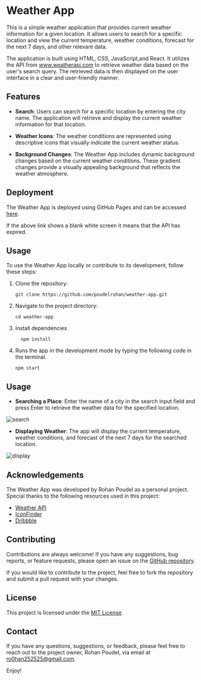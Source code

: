 # Weather App

This is a simple weather application that provides current weather information for a given location. It allows users to search for a specific location and view the current temperature, weather conditions, forecast for the next 7 days, and other relevant data.

The application is built using HTML, CSS, JavaScript,and React. It utilizes the API from www.weatherapi.com to retrieve weather data based on the user's search query. The retrieved data is then displayed on the user interface in a clear and user-friendly manner.

## Features

- **Search**: Users can search for a specific location by entering the city name. The application will retrieve and display the current weather information for that location.

- **Weather Icons**: The weather conditions are represented using descriptive icons that visually indicate the current weather status.

-  **Background Changes**: The Weather App includes dynamic background changes based on the current weather conditions. These gradient changes provide a visually appealing background that reflects the weather atmosphere.

## Deployment

The Weather App is deployed using GitHub Pages and can be accessed [here](https://poudelrohan.github.io/weather-app/).

If the above link shows a blank white screen it means that the API has expired.

## Usage

To use the Weather App locally or contribute to its development, follow these steps:

1. Clone the repository:

   ```shell
   git clone https://github.com/poudelrohan/weather-app.git
   ```

2. Navigate to the project directory:
   ```shell
   cd weather-app
   ```
3. Install dependencies

   ```shell
     npm install
   ```

4. Runs the app in the development mode by typing the following code in the terminal.
   ```shell
   npm start
   ```
## Usage
- **Searching a Place**: Enter the name of a city in the search input field and  press Enter to retrieve the weather data for the specified location.

  
![search](https://github.com/poudelrohan/weather-app/assets/115334248/e76ad471-0767-4df8-b0bb-e6a43fea25cc)

- **Displaying Weather**: The app will display the current temperature, weather conditions, and forecast of the next 7 days for the searched location.

  
![display](https://github.com/poudelrohan/weather-app/assets/115334248/c48e7b38-9c6d-40e3-bf87-b170c68b07af)


## Acknowledgements

The Weather App was developed by Rohan Poudel as a personal project. Special thanks to the following resources used in this project:

- [Weather API](https://www.weatherapi.com/)
- [IconFinder](https://www.iconfinder.com/)
- [Dribbble](https://dribbble.com/shots/14271679-React-Weather-App)

## Contributing

Contributions are always welcome! If you have any suggestions, bug reports, or feature requests, please open an issue on the [GitHub repository](https://github.com/poudelrohan/weather-app/issues).

If you would like to contribute to the project, feel free to fork the repository and submit a pull request with your changes.

## License

This project is licensed under the [MIT License](https://github.com/poudelrohan/weather-app/blob/main/LICENSE).

## Contact

If you have any questions, suggestions, or feedback, please feel free to reach out to the project owner, Rohan Poudel, via email at [ro0han252525@gmail.com](mailto:ro0han252525@gmail.com).

Enjoy!
